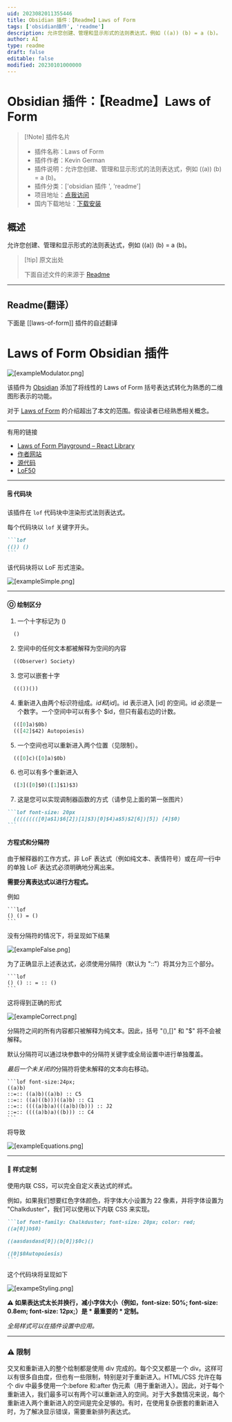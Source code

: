 ```yaml
---
uid: 2023082011355446
title: Obsidian 插件：【Readme】Laws of Form
tags: ['obsidian插件', 'readme']
description: 允许您创建、管理和显示形式的法则表达式，例如 ((a)) (b) = a (b)。
author: AI
type: readme
draft: false
editable: false
modified: 20230101000000
---
```


# Obsidian 插件：【Readme】Laws of Form

> [!Note] 插件名片
> - 插件名称：Laws of Form
> - 插件作者：Kevin German
> - 插件说明：允许您创建、管理和显示形式的法则表达式，例如 ((a)) (b) = a (b)。
> - 插件分类：['obsidian 插件 ', 'readme']
> - 项目地址：[点我访问](https://github.com/Kevger/obsidian-laws-of-form)
> - 国内下载地址：[下载安装](https://pkmer.cn/products/plugin/pluginMarket/?laws-of-form)

## 概述

允许您创建、管理和显示形式的法则表达式，例如 ((a)) (b) = a (b)。

> [!tip] 原文出处
>
>下面自述文件的来源于 [Readme](https://ghproxy.net/https://raw.githubusercontent.com/Kevger/obsidian-laws-of-form/main/README.md)
>

---

## Readme(翻译）

下面是 [[laws-of-form]] 插件的自述翻译

# Laws of Form Obsidian 插件

![[exampleModulator.png]](<https://github.com/Kevger/obsidian-laws-of-form/blob/main/docs/exampleModulator.png>)

该插件为 [Obsidian](https://obsidian.md/) 添加了将线性的 Laws of Form 括号表达式转化为熟悉的二维图形表示的功能。

对于 [Laws of Form](https://en.wikipedia.org/wiki/Laws_of_Form) 的介绍超出了本文的范围。假设读者已经熟悉相关概念。

----

有用的链接

- [Laws of Form Playground – React Library](https://lof-react.web.app/)
- [作者网站](https://kevingerman.de)
- [源代码](https://github.com/Kevger/obsidian-laws-of-form)
- [LoF50](https://lof50.com/)
---

#### 🗒 代码块

该插件在 `lof` 代码块中渲染形式法则表达式。

每个代码块以 `lof` 关键字开头。

````markdown
```lof
(()) ()
```
````

该代码块将以 LoF 形式渲染。

![[exampleSimple.png]](<https://github.com/Kevger/obsidian-laws-of-form/blob/main/docs/exampleSimple.png>)

---

#### Ⓞ 绘制区分

1. 一个十字标记为 ()

```jsx
  ()
```

2. 空间中的任何文本都被解释为空间的内容

```jsx
  ((Observer) Society)
```

3. 您可以嵌套十字

```jsx
  ((())())
```

4. 重新进入由两个标识符组成。$id 和 [id]。$id 表示进入 [id] 的空间。id 必须是一个数字。一个空间中可以有多个 $id，但只有最右边的计数。

```jsx
  (([0]a)$0b)
  (([42]$42) Autopoiesis)
```

5. 一个空间也可以重新进入两个位置（见限制）。

```jsx
  (([0]c)([0]a)$0b)
```

6. 也可以有多个重新进入

```jsx
  ([3]([0]$0)([1]$1)$3)
```

7. 这是您可以实现调制器函数的方式（请参见上面的第一张图片）

````md
```lof font-size: 20px
  (((((((([0]a$1)$6[2])[1]$3)[0]$4)a$5)$2[6])[5]) [4]$0)
```
````

#### 方程式和分隔符

由于解释器的工作方式，非 LoF 表达式（例如纯文本、表情符号）或在*同一*行中的单独 LoF 表达式必须明确地分离出来。

**需要分离表达式以进行方程式。**

例如

````
```lof
() () = () 
```
````

没有分隔符的情况下，将呈现如下结果

![[exampleFalse.png]](<https://github.com/Kevger/obsidian-laws-of-form/blob/main/docs/exampleFalse.png>)

为了正确显示上述表达式，必须使用分隔符（默认为 "::"）将其分为三个部分。

````
```lof
() () :: = :: ()
```
````

这将得到正确的形式

![[exampleCorrect.png]](<https://github.com/Kevger/obsidian-laws-of-form/blob/main/docs/exampleCorrect.png>)

分隔符之间的所有内容都只被解释为纯文本。因此，括号 "(),\[\]" 和 "$" 将不会被解释。

默认分隔符可以通过块参数中的分隔符关键字或全局设置中进行单独覆盖。

*最后一个未关闭的*分隔符将使未解释的文本向右移动。

````
```lof font-size:24px; 
((a)b)
::=:: ((a)b)((a)b) :: C5
::=:: ((a)((b)))((a)b) :: C1
::=:: ((((a)b)a)(((a)b)(b))) :: J2
::=:: ((((a)b)a)((b))) :: C4
```
````

将导致

![[exampleEquations.png]](<https://github.com/Kevger/obsidian-laws-of-form/blob/main/docs/exampleEquations.png>)

---

#### 🌈 样式定制

使用内联 CSS，可以完全自定义表达式的样式。

例如，如果我们想要红色字体颜色，将字体大小设置为 22 像素，并将字体设置为 "Chalkduster"，我们可以使用以下内联 CSS 来实现。

````Markdown
```lof font-family: Chalkduster; font-size: 20px; color: red;
((a[0])b$0)

((aasdasdasd[0])(b[0])$0c)()

([0]$0Autopoiesis)
```
````

这个代码块将呈现如下

![[exampeStyling.png]](<https://github.com/Kevger/obsidian-laws-of-form/blob/main/docs/exampeStyling.png>)

**⚠️ 如果表达式太长并换行，减小字体大小（例如，font-size: 50%; font-size: 0.8em; font-size: 12px;）是 * 最重要的 * 定制。**

*全局样式可以在插件设置中应用。*

---

### ⚠️ 限制

交叉和重新进入的整个绘制都是使用 div 完成的。每个交叉都是一个 div。这样可以有很多自由度，但也有一些限制，特别是对于重新进入。HTML/CSS 允许在每个 div 中最多使用一个:before 和:after 伪元素（用于重新进入）。因此，对于每个重新进入，我们最多可以有两个可以重新进入的空间。对于大多数情况来说，每个重新进入两个重新进入的空间是完全足够的。有时，在使用复杂嵌套的重新进入时，为了解决显示错误，需要重新排列表达式。
